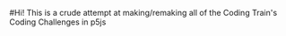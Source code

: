 #Hi!
This is a crude attempt at making/remaking all of the Coding Train's Coding Challenges in p5js
